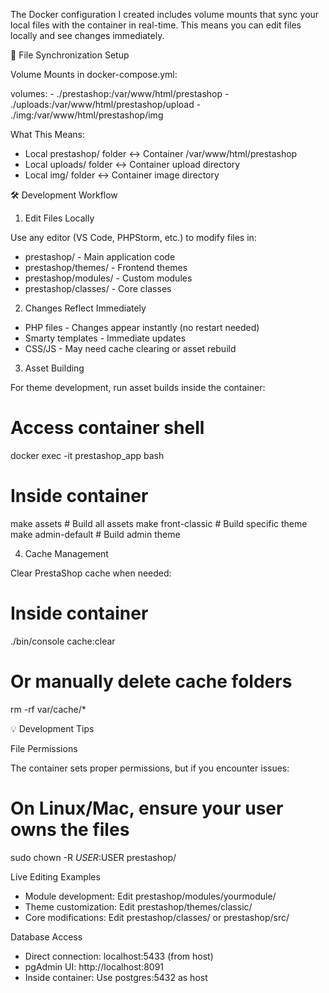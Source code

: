 The Docker configuration I created includes volume mounts that sync your local files
   with the container in real-time. This means you can edit files locally and see changes immediately.

  📁 File Synchronization Setup

  Volume Mounts in docker-compose.yml:

  volumes:
    - ./prestashop:/var/www/html/prestashop
    - ./uploads:/var/www/html/prestashop/upload
    - ./img:/var/www/html/prestashop/img

  What This Means:

  - Local prestashop/ folder ↔ Container /var/www/html/prestashop
  - Local uploads/ folder ↔ Container upload directory
  - Local img/ folder ↔ Container image directory

  🛠️ Development Workflow

  1. Edit Files Locally

  Use any editor (VS Code, PHPStorm, etc.) to modify files in:
  - prestashop/ - Main application code
  - prestashop/themes/ - Frontend themes
  - prestashop/modules/ - Custom modules
  - prestashop/classes/ - Core classes

  2. Changes Reflect Immediately

  - PHP files - Changes appear instantly (no restart needed)
  - Smarty templates - Immediate updates
  - CSS/JS - May need cache clearing or asset rebuild

  3. Asset Building

  For theme development, run asset builds inside the container:
  # Access container shell
  docker exec -it prestashop_app bash

  # Inside container
  make assets          # Build all assets
  make front-classic   # Build specific theme
  make admin-default   # Build admin theme

  4. Cache Management

  Clear PrestaShop cache when needed:
  # Inside container
  ./bin/console cache:clear
  # Or manually delete cache folders
  rm -rf var/cache/*

  💡 Development Tips

  File Permissions

  The container sets proper permissions, but if you encounter issues:
  # On Linux/Mac, ensure your user owns the files
  sudo chown -R $USER:$USER prestashop/

  Live Editing Examples

  - Module development: Edit prestashop/modules/yourmodule/
  - Theme customization: Edit prestashop/themes/classic/
  - Core modifications: Edit prestashop/classes/ or prestashop/src/

  Database Access

  - Direct connection: localhost:5433 (from host)
  - pgAdmin UI: http://localhost:8091
  - Inside container: Use postgres:5432 as host